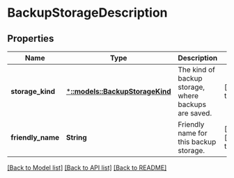 # BackupStorageDescription

## Properties
Name | Type | Description | Notes
------------ | ------------- | ------------- | -------------
**storage_kind** | [***::models::BackupStorageKind**](BackupStorageKind.md) | The kind of backup storage, where backups are saved. | [default to null]
**friendly_name** | **String** | Friendly name for this backup storage. | [optional] [default to null]

[[Back to Model list]](../README.md#documentation-for-models) [[Back to API list]](../README.md#documentation-for-api-endpoints) [[Back to README]](../README.md)


